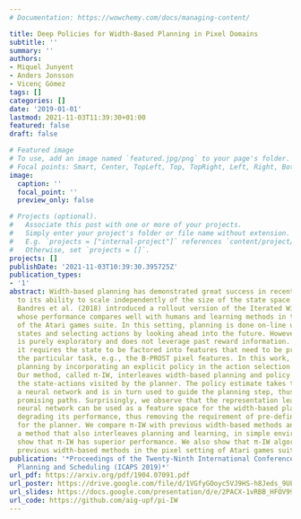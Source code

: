 ```yaml
---
# Documentation: https://wowchemy.com/docs/managing-content/

title: Deep Policies for Width-Based Planning in Pixel Domains
subtitle: ''
summary: ''
authors:
- Miquel Junyent
- Anders Jonsson
- Vicenç Gómez
tags: []
categories: []
date: '2019-01-01'
lastmod: 2021-11-03T11:39:30+01:00
featured: false
draft: false

# Featured image
# To use, add an image named `featured.jpg/png` to your page's folder.
# Focal points: Smart, Center, TopLeft, Top, TopRight, Left, Right, BottomLeft, Bottom, BottomRight.
image:
  caption: ''
  focal_point: ''
  preview_only: false

# Projects (optional).
#   Associate this post with one or more of your projects.
#   Simply enter your project's folder or file name without extension.
#   E.g. `projects = ["internal-project"]` references `content/project/deep-learning/index.md`.
#   Otherwise, set `projects = []`.
projects: []
publishDate: '2021-11-03T10:39:30.395725Z'
publication_types:
- '1'
abstract: Width-based planning has demonstrated great success in recent years due
  to its ability to scale independently of the size of the state space. For example,
  Bandres et al. (2018) introduced a rollout version of the Iterated Width algorithm
  whose performance compares well with humans and learning methods in the pixel setting
  of the Atari games suite. In this setting, planning is done on-line using the \"screen\"
  states and selecting actions by looking ahead into the future. However, this algorithm
  is purely exploratory and does not leverage past reward information. Furthermore,
  it requires the state to be factored into features that need to be pre-defined for
  the particular task, e.g., the B-PROST pixel features. In this work, we extend width-based
  planning by incorporating an explicit policy in the action selection mechanism.
  Our method, called π-IW, interleaves width-based planning and policy learning using
  the state-actions visited by the planner. The policy estimate takes the form of
  a neural network and is in turn used to guide the planning step, thus reinforcing
  promising paths. Surprisingly, we observe that the representation learned by the
  neural network can be used as a feature space for the width-based planner without
  degrading its performance, thus removing the requirement of pre-defined features
  for the planner. We compare π-IW with previous width-based methods and with AlphaZero,
  a method that also interleaves planning and learning, in simple environments, and
  show that π-IW has superior performance. We also show that π-IW algorithm outperforms
  previous width-based methods in the pixel setting of Atari games suite.
publication: '*Proceedings of the Twenty-Ninth International Conference on Automated
  Planning and Scheduling (ICAPS 2019)*'
url_pdf: https://arxiv.org/pdf/1904.07091.pdf
url_poster: https://drive.google.com/file/d/1VGfyGOoyc5VJ9HS-h8Jeds_9UL4zy6jh/view?usp=sharing
url_slides: https://docs.google.com/presentation/d/e/2PACX-1vRBB_HFOV99SxtsfZCEvNo_02P29UDqmWL-qu9w5fQ8Du9eTHV5yeStz6GGUuinIQ/pub?start=true&loop=false&delayms=3000
url_code: https://github.com/aig-upf/pi-IW
---
```

